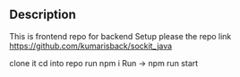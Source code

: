## Description
This is frontend repo for backend Setup please the repo link 
https://github.com/kumarisback/sockit_java


clone it 
cd into repo 
run npm i 
Run -> npm run start



